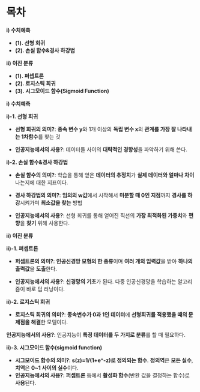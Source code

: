 # 목차
**i) 수치예측**
- **(1). 선형 회귀**
- **(2). 손실 함수&경사 하강법**

**ii) 이진 분류** 
- **(1). 퍼셉트론**
- **(2). 로지스틱 회귀**
- **(3). 시그모이드 함수(Sigmoid Function)**




**i) 수치예측**

**i)-1. 선형 회귀**

- **선형 회귀의 의미?**: **종속 변수 y**와 1개 이상의 **독립 변수 x**의 **관계를 가장 잘 나타내는 1차함수**를 찾는 것

- **인공지능에서의 사용?**: 데이터들 사이의 **대략적인 경향성**을 파악하기 위해 쓴다.

**i)-2. 손실 함수&경사 하강법**
 
- **손실 함수의 의미?**: 학습을 통해 얻은 **데이터의 추정치**가 **실제 데이터와 얼마나 차이**나는지에 대한 지표이다.

- **경사 하강법의 의미?**: **임의의 w값**에서 시작해서 **미분할 때 0인 지점**까지 **경사를 하강**시켜가며 **최소값을 찾는** 방법

- **인공지능에서의 사용?**: 선형 회귀를 통해 얻어진 직선의 **가장 최적화된 가중치**와 **편향**을 **찾기** 위해 사용한다.

**ii) 이진 분류** 

**ii)-1. 퍼셉트론**
 
- **퍼셉트론의 의미?**: **인공신경망 모형의 한 종류**이며 **여러 개의 입력값**을 받아 **하나의 출력값**을 **도출**한다.

- **인공지능에서의 사용?**: **신경망의 기초**가 된다. 다중 인공신경망을 학습하는 알고리즘이 바로 딥 러닝이다.

**ii)-2. 로지스틱 회귀**
 
- **로지스틱 회귀의 의미?**: **종속변수가 0과 1인 데이터**에 **선형회귀를 적용했을 때의 문제점을 해결**한 모델이다.

**인공지능에서의 사용?**: 인공지능이 **특정 데이터를 두 가지로 분류**를 할 때 필요하다.

**ii)-3. 시그모이드 함수(sigmoid function)**
 
- **시그모이드 함수의 의미?**: **s(z)=1/(1+e^-z)로 정의되는 함수**. **정의역**은 **모든 실수**, **치역**은 **0~1 사이의 실수**이다.
- **인공지능에서의 사용?**: **퍼셉트론** 등에서 **활성화 함수**(반환 값을 결정하는 함수)로 **사용**된다.


